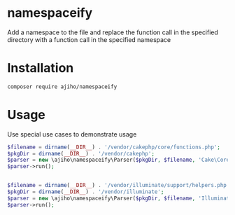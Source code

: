 # namespaceify

Add a namespace to the file and replace the function call in the specified directory with a function call in the specified namespace


# Installation

```bash
composer require ajiho/namespaceify
```

# Usage

Use special use cases to demonstrate usage

```php
$filename = dirname(__DIR__) . '/vendor/cakephp/core/functions.php';
$pkgDir = dirname(__DIR__) . '/vendor/cakephp';
$parser = new \ajiho\namespaceify\Parser($pkgDir, $filename, 'Cake\Core');
$parser->run();
```

```php

$filename = dirname(__DIR__) . '/vendor/illuminate/support/helpers.php';
$pkgDir = dirname(__DIR__) . '/vendor/illuminate';
$parser = new \ajiho\namespaceify\Parser($pkgDir, $filename, 'Illuminate\Support');
$parser->run();
```

